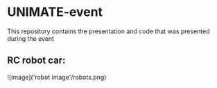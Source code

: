 # UNIMATE-event
This repository contains the presentation and code that was presented during the event

## RC robot car: 

![image]('robot image'/robots.png) 
